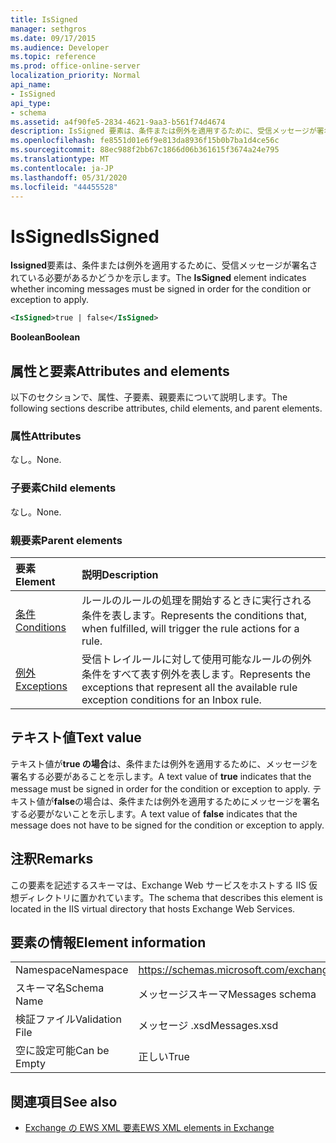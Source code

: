 ```yaml
---
title: IsSigned
manager: sethgros
ms.date: 09/17/2015
ms.audience: Developer
ms.topic: reference
ms.prod: office-online-server
localization_priority: Normal
api_name:
- IsSigned
api_type:
- schema
ms.assetid: a4f90fe5-2834-4621-9aa3-b561f74d4674
description: IsSigned 要素は、条件または例外を適用するために、受信メッセージが署名されている必要があるかどうかを示します。
ms.openlocfilehash: fe8551d01e6f9e813da8936f15b0b7ba1d4ce56c
ms.sourcegitcommit: 88ec988f2bb67c1866d06b361615f3674a24e795
ms.translationtype: MT
ms.contentlocale: ja-JP
ms.lasthandoff: 05/31/2020
ms.locfileid: "44455528"
---
```

# <a name="issigned"></a><span data-ttu-id="7144b-103">IsSigned</span><span class="sxs-lookup"><span data-stu-id="7144b-103">IsSigned</span></span>

<span data-ttu-id="7144b-104">**Issigned**要素は、条件または例外を適用するために、受信メッセージが署名されている必要があるかどうかを示します。</span><span class="sxs-lookup"><span data-stu-id="7144b-104">The **IsSigned** element indicates whether incoming messages must be signed in order for the condition or exception to apply.</span></span> 
  
```XML
<IsSigned>true | false</IsSigned>
```

 <span data-ttu-id="7144b-105">**Boolean**</span><span class="sxs-lookup"><span data-stu-id="7144b-105">**Boolean**</span></span>
## <a name="attributes-and-elements"></a><span data-ttu-id="7144b-106">属性と要素</span><span class="sxs-lookup"><span data-stu-id="7144b-106">Attributes and elements</span></span>

<span data-ttu-id="7144b-107">以下のセクションで、属性、子要素、親要素について説明します。</span><span class="sxs-lookup"><span data-stu-id="7144b-107">The following sections describe attributes, child elements, and parent elements.</span></span>
  
### <a name="attributes"></a><span data-ttu-id="7144b-108">属性</span><span class="sxs-lookup"><span data-stu-id="7144b-108">Attributes</span></span>

<span data-ttu-id="7144b-109">なし。</span><span class="sxs-lookup"><span data-stu-id="7144b-109">None.</span></span>
  
### <a name="child-elements"></a><span data-ttu-id="7144b-110">子要素</span><span class="sxs-lookup"><span data-stu-id="7144b-110">Child elements</span></span>

<span data-ttu-id="7144b-111">なし。</span><span class="sxs-lookup"><span data-stu-id="7144b-111">None.</span></span>
  
### <a name="parent-elements"></a><span data-ttu-id="7144b-112">親要素</span><span class="sxs-lookup"><span data-stu-id="7144b-112">Parent elements</span></span>

|<span data-ttu-id="7144b-113">**要素**</span><span class="sxs-lookup"><span data-stu-id="7144b-113">**Element**</span></span>|<span data-ttu-id="7144b-114">**説明**</span><span class="sxs-lookup"><span data-stu-id="7144b-114">**Description**</span></span>|
|:-----|:-----|
|[<span data-ttu-id="7144b-115">条件</span><span class="sxs-lookup"><span data-stu-id="7144b-115">Conditions</span></span>](conditions.md) <br/> |<span data-ttu-id="7144b-116">ルールのルールの処理を開始するときに実行される条件を表します。</span><span class="sxs-lookup"><span data-stu-id="7144b-116">Represents the conditions that, when fulfilled, will trigger the rule actions for a rule.</span></span>  <br/> |
|[<span data-ttu-id="7144b-117">例外</span><span class="sxs-lookup"><span data-stu-id="7144b-117">Exceptions</span></span>](exceptions.md) <br/> |<span data-ttu-id="7144b-118">受信トレイルールに対して使用可能なルールの例外条件をすべて表す例外を表します。</span><span class="sxs-lookup"><span data-stu-id="7144b-118">Represents the exceptions that represent all the available rule exception conditions for an Inbox rule.</span></span>  <br/> |
   
## <a name="text-value"></a><span data-ttu-id="7144b-119">テキスト値</span><span class="sxs-lookup"><span data-stu-id="7144b-119">Text value</span></span>

<span data-ttu-id="7144b-120">テキスト値が**true の場合**は、条件または例外を適用するために、メッセージを署名する必要があることを示します。</span><span class="sxs-lookup"><span data-stu-id="7144b-120">A text value of **true** indicates that the message must be signed in order for the condition or exception to apply.</span></span> <span data-ttu-id="7144b-121">テキスト値が**false**の場合は、条件または例外を適用するためにメッセージを署名する必要がないことを示します。</span><span class="sxs-lookup"><span data-stu-id="7144b-121">A text value of **false** indicates that the message does not have to be signed for the condition or exception to apply.</span></span> 
  
## <a name="remarks"></a><span data-ttu-id="7144b-122">注釈</span><span class="sxs-lookup"><span data-stu-id="7144b-122">Remarks</span></span>

<span data-ttu-id="7144b-123">この要素を記述するスキーマは、Exchange Web サービスをホストする IIS 仮想ディレクトリに置かれています。</span><span class="sxs-lookup"><span data-stu-id="7144b-123">The schema that describes this element is located in the IIS virtual directory that hosts Exchange Web Services.</span></span>
  
## <a name="element-information"></a><span data-ttu-id="7144b-124">要素の情報</span><span class="sxs-lookup"><span data-stu-id="7144b-124">Element information</span></span>

|||
|:-----|:-----|
|<span data-ttu-id="7144b-125">Namespace</span><span class="sxs-lookup"><span data-stu-id="7144b-125">Namespace</span></span>  <br/> |https://schemas.microsoft.com/exchange/services/2006/messages  <br/> |
|<span data-ttu-id="7144b-126">スキーマ名</span><span class="sxs-lookup"><span data-stu-id="7144b-126">Schema Name</span></span>  <br/> |<span data-ttu-id="7144b-127">メッセージスキーマ</span><span class="sxs-lookup"><span data-stu-id="7144b-127">Messages schema</span></span>  <br/> |
|<span data-ttu-id="7144b-128">検証ファイル</span><span class="sxs-lookup"><span data-stu-id="7144b-128">Validation File</span></span>  <br/> |<span data-ttu-id="7144b-129">メッセージ .xsd</span><span class="sxs-lookup"><span data-stu-id="7144b-129">Messages.xsd</span></span>  <br/> |
|<span data-ttu-id="7144b-130">空に設定可能</span><span class="sxs-lookup"><span data-stu-id="7144b-130">Can be Empty</span></span>  <br/> |<span data-ttu-id="7144b-131">正しい</span><span class="sxs-lookup"><span data-stu-id="7144b-131">True</span></span>  <br/> |
   
## <a name="see-also"></a><span data-ttu-id="7144b-132">関連項目</span><span class="sxs-lookup"><span data-stu-id="7144b-132">See also</span></span>



- [<span data-ttu-id="7144b-133">Exchange の EWS XML 要素</span><span class="sxs-lookup"><span data-stu-id="7144b-133">EWS XML elements in Exchange</span></span>](ews-xml-elements-in-exchange.md)

